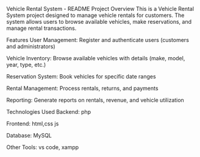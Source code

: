 Vehicle Rental System - README
Project Overview
This is a Vehicle Rental System project designed to manage vehicle rentals for customers. The system allows users to browse available vehicles, make reservations, and manage rental transactions.

Features
User Management: Register and authenticate users (customers and administrators)

Vehicle Inventory: Browse available vehicles with details (make, model, year, type, etc.)

Reservation System: Book vehicles for specific date ranges

Rental Management: Process rentals, returns, and payments

Reporting: Generate reports on rentals, revenue, and vehicle utilization

Technologies Used
Backend:  php

Frontend:  html,css js

Database:  MySQL

Other Tools: vs code, xampp




